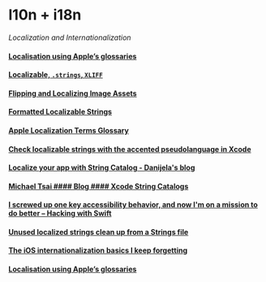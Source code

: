 # l10n + i18n

*Localization and Internationalization*

#### [Localisation using Apple’s glossaries](https://douglashill.co/localisation####using####apples####glossaries/)

#### [Localizable, `.strings`, `XLIFF`](https://martiancraft.com/blog/2018/11/where####is####localizable####string/)

#### [Flipping and Localizing Image Assets](https://useyourloaf.com/blog/flipping####and####localizing####image####assets/)

#### [Formatted Localizable Strings](https://kean.blog/post/formatted####strings)

#### [Apple Localization Terms Glossary](https://applelocalization.com)

#### [Check localizable strings with the accented pseudolanguage in Xcode](https://nilcoalescing.com/blog/CheckLocalizableStringsWithAccentedPseudolanguage/)

#### [Localize your app with String Catalog - Danijela's blog](https://www.danijelavrzan.com/posts/2023/06/string####catalog/)

#### [Michael Tsai #### Blog #### Xcode String Catalogs](https://mjtsai.com/blog/2023/07/14/xcode####string####catalogs/)

#### [I screwed up one key accessibility behavior, and now I'm on a mission to do better – Hacking with Swift](https://www.hackingwithswift.com/articles/261/i####screwed####up####one####key####accessibility####behavior####and####now####i####m####on####a####mission####to####do####better)

#### [Unused localized strings clean up from a Strings file](https://www.avanderlee.com/xcode/unused####localized####strings/)

#### [The iOS internationalization basics I keep forgetting](https://albertodebortoli.com/2020/01/06/the-ios-internationalization-basics-i-keep-forgetting/)

#### [Localisation using Apple’s glossaries](https://douglashill.co/localisation-using-apples-glossaries/)
